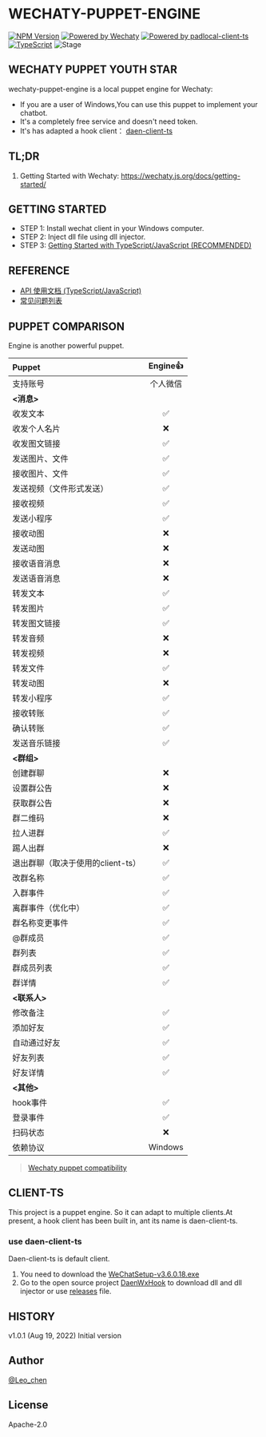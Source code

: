 # WECHATY-PUPPET-ENGINE

[![NPM Version](https://badge.fury.io/js/wechaty-puppet-engine.svg)](https://www.npmjs.com/package/wechaty-puppet-engine)
[![Powered by Wechaty](https://img.shields.io/badge/Powered%20By-Wechaty-brightgreen.svg)](https://github.com/wechaty/wechaty)
[![Powered by padlocal-client-ts](https://img.shields.io/badge/Powered%20By-daen--client--ts-brightgreen)](https://github.com/leochen-g/daen-client-ts)
[![TypeScript](https://img.shields.io/badge/%3C%2F%3E-TypeScript-blue.svg)](https://www.typescriptlang.org/)
![Stage](https://img.shields.io/badge/Stage-beta-yellow)

## WECHATY PUPPET YOUTH STAR

wechaty-puppet-engine is a local puppet engine for Wechaty:

- If you are a user of Windows,You can use this puppet to implement your chatbot.
- It's a completely free service and doesn't need token.
- It's has adapted a hook client： [daen-client-ts](https://github.com/leochen-g/daen-client-ts)

## TL;DR

1. Getting Started with Wechaty: <https://wechaty.js.org/docs/getting-started/>

## GETTING STARTED

- STEP 1: Install wechat client in your Windows computer.
- STEP 2: Inject dll file using dll injector.
- STEP 3: [Getting Started with TypeScript/JavaScript (RECOMMENDED)](https://github.com/leochen-g/wechaty-puppet-engine/wiki/Getting-Started-with-TypeScript-Javascript)

## REFERENCE

- [API 使用文档 (TypeScript/JavaScript)](https://github.com/leochen-g/wechaty-puppet-engine/wiki/API-%E4%BD%BF%E7%94%A8%E6%96%87%E6%A1%A3-(TypeScript-JavaScript))
- [常见问题列表](https://github.com/leochen-g/wechaty-puppet-engine/wiki/%E5%B8%B8%E8%A7%81%E9%97%AE%E9%A2%98%E5%88%97%E8%A1%A8)

## PUPPET COMPARISON

Engine is another powerful puppet.

Puppet|Engine👍
:---|:---:
支持账号|个人微信
**<消息>**|
收发文本|✅
收发个人名片|❌
收发图文链接|✅
发送图片、文件|✅
接收图片、文件|✅
发送视频（文件形式发送）|✅
接收视频|✅
发送小程序|✅
接收动图|❌
发送动图|❌
接收语音消息|❌
发送语音消息|❌
转发文本|✅
转发图片|✅
转发图文链接|✅
转发音频|❌
转发视频|❌
转发文件|✅
转发动图|❌
转发小程序|✅
接收转账|✅
确认转账|✅
发送音乐链接|✅
**<群组>**|
创建群聊|❌
设置群公告|❌
获取群公告|❌
群二维码|❌
拉人进群|✅
踢人出群|❌
退出群聊（取决于使用的client-ts）|✅
改群名称|✅
入群事件|✅
离群事件（优化中）|✅
群名称变更事件|✅
@群成员|✅
群列表|✅
群成员列表|✅
群详情|✅
**<联系人>**|
修改备注|✅
添加好友|✅
自动通过好友|✅
好友列表|✅
好友详情|✅
**<其他>**|
hook事件|✅
登录事件|✅
扫码状态|❌
依赖协议|Windows

> [Wechaty puppet compatibility](https://github.com/wechaty/wechaty-puppet/wiki/Compatibility)

## CLIENT-TS

This project is a puppet engine. So it can adapt to multiple clients.At present, a hook client has been built in, ant its name is daen-client-ts.

### use daen-client-ts

Daen-client-ts is default client.

1. You need to download the [WeChatSetup-v3.6.0.18.exe](https://github.com/leochen-g/puppet-engine/releases)
2. Go to the open source project [DaenWxHook](https://gitee.com/daenmax/pc-wechat-hook-http-api/tree/master/DaenWxHook) to download dll and dll injector or use [releases](https://github.com/leochen-g/puppet-engine/releases) file.

## HISTORY

v1.0.1 (Aug 19, 2022)
Initial version

## Author

[@Leo_chen](https://github.com/leochen-g)

## License

Apache-2.0
